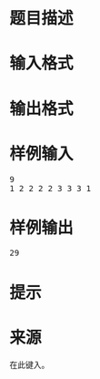 
<br/>

# 题目描述



# 输入格式



# 输出格式



# 样例输入


<pre>9
1 2 2 2 2 3 3 3 1
</pre>

# 样例输出


<pre>29</pre>

# 提示



# 来源


<p>
在此键入。
</p>
